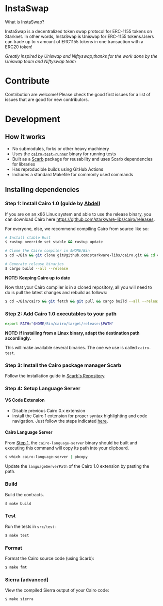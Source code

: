 # InstaSwap

What is InstaSwap?

InstaSwap is a decentralized token swap protocol for ERC-1155 tokens on Starknet. In other words, InstaSwap is Uniswap for ERC-1155 tokens.Users can trade up to `n` amount of ERC1155 tokens in one transaction with a ERC20 token!

*Greatly inspired by Uniswap and Niftyswap,thanks for the work done by the Uniswap team and Niftyswap team*


# Contribute

Contribution are welcome! Please check the good first issues for a list of issues that are good for new contributors.

# Development

## How it works

- No submodules, forks or other heavy machinery
- Uses the [`cairo-test-runner`](https://github.com/starkware-libs/cairo/blob/main/crates/cairo-lang-test-runner/README.md) binary for running tests
- Built as a [Scarb](https://github.com/software-mansion/scarb) package for reusability and uses Scarb dependencies for libraries
- Has reproducible builds using GitHub Actions
- Includes a standard Makefile for commonly used commands

## Installing dependencies

### Step 1: Install Cairo 1.0 (guide by [Abdel](https://github.com/abdelhamidbakhta))

If you are on an x86 Linux system and able to use the release binary,
you can download Cairo here https://github.com/starkware-libs/cairo/releases.

For everyone, else, we recommend compiling Cairo from source like so:

```bash
# Install stable Rust
$ rustup override set stable && rustup update

# Clone the Cairo compiler in $HOME/Bin
$ cd ~/Bin && git clone git@github.com:starkware-libs/cairo.git && cd cairo

# Generate release binaries
$ cargo build --all --release
```

**NOTE: Keeping Cairo up to date**

Now that your Cairo compiler is in a cloned repository, all you will need to do
is pull the latest changes and rebuild as follows:

```bash
$ cd ~/Bin/cairo && git fetch && git pull && cargo build --all --release
```

### Step 2: Add Cairo 1.0 executables to your path

```bash
export PATH="$HOME/Bin/cairo/target/release:$PATH"
```

**NOTE: If installing from a Linux binary, adapt the destination path accordingly.**

This will make available several binaries. The one we use is called `cairo-test`.

### Step 3: Install the Cairo package manager Scarb

Follow the installation guide in [Scarb's Repository](https://github.com/software-mansion/scarb).

### Step 4: Setup Language Server

#### VS Code Extension

- Disable previous Cairo 0.x extension
- Install the Cairo 1 extension for proper syntax highlighting and code navigation.
Just follow the steps indicated [here](https://github.com/starkware-libs/cairo/blob/main/vscode-cairo/README.md).

#### Cairo Language Server

From [Step 1](#step-1-install-cairo-10-guide-by-abdel), the `cairo-language-server` binary should be built and executing this command will copy its path into your clipboard.

```bash
$ which cairo-language-server | pbcopy
```

Update the `languageServerPath` of the Cairo 1.0 extension by pasting the path.

### Build

Build the contracts.

```bash
$ make build
```

### Test

Run the tests in `src/test`:

```bash
$ make test
```

### Format

Format the Cairo source code (using Scarb):

```bash
$ make fmt
```

### Sierra (advanced)

View the compiled Sierra output of your Cairo code:

```bash
$ make sierra
```